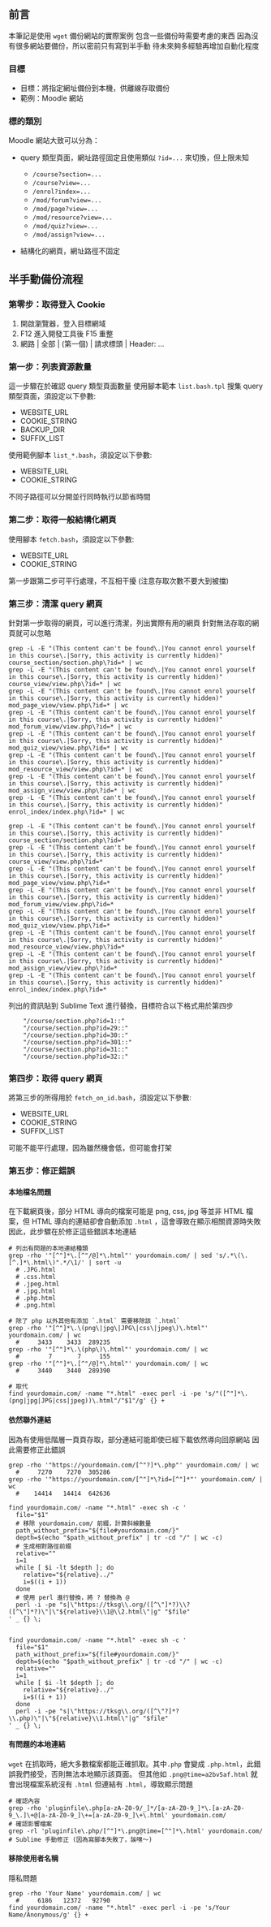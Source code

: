 ## 前言

本筆記是使用 `wget` 備份網站的實際案例
包含一些備份時需要考慮的東西
因為沒有很多網站要備份，所以密前只有寫到半手動
待未來夠多經驗再增加自動化程度

### 目標

- 目標：將指定網址備份到本機，供離線存取備份
- 範例：Moodle 網站

### 標的類別

Moodle 網站大致可以分為：

- query 類型頁面，網址路徑固定且使用類似 `?id=...` 來切換，但上限未知

  + `/course?section=...`
  + `/course?view=...`
  + `/enrol?index=...`
  + `/mod/forum?view=...`
  + `/mod/page?view=...`
  + `/mod/resource?view=...`
  + `/mod/quiz?view=...`
  + `/mod/assign?view=...`

- 結構化的網頁，網址路徑不固定

## 半手動備份流程

### 第零步：取得登入 Cookie

1. 開啟瀏覽器，登入目標網域
2. F12 進入開發工具後 F15 重整
3. 網路 | 全部 | (第一個) | 請求標頭 | Header: ...

### 第一步：列表資源數量

這一步驟在於確認 query 類型頁面數量
使用腳本範本 `list.bash.tpl` 搜集 query 類型頁面，須設定以下參數:

- WEBSITE_URL
- COOKIE_STRING
- BACKUP_DIR
- SUFFIX_LIST

使用範例腳本 `list_*.bash`，須設定以下參數:

- WEBSITE_URL
- COOKIE_STRING

不同子路徑可以分開並行同時執行以節省時間

### 第二步：取得一般結構化網頁

使用腳本 `fetch.bash`，須設定以下參數:

- WEBSITE_URL
- COOKIE_STRING

第一步跟第二步可平行處理，不互相干擾 (注意存取次數不要大到被擋)

### 第三步：清潔 query 網頁

針對第一步取得的網頁，可以進行清潔，列出實際有用的網頁
針對無法存取的網頁就可以忽略

```
grep -L -E "(This content can't be found\.|You cannot enrol yourself in this course\.|Sorry, this activity is currently hidden)" course_section/section.php\?id=* | wc
grep -L -E "(This content can't be found\.|You cannot enrol yourself in this course\.|Sorry, this activity is currently hidden)" course_view/view.php\?id=* | wc
grep -L -E "(This content can't be found\.|You cannot enrol yourself in this course\.|Sorry, this activity is currently hidden)" mod_page_view/view.php\?id=* | wc
grep -L -E "(This content can't be found\.|You cannot enrol yourself in this course\.|Sorry, this activity is currently hidden)" mod_forum_view/view.php\?id=* | wc
grep -L -E "(This content can't be found\.|You cannot enrol yourself in this course\.|Sorry, this activity is currently hidden)" mod_quiz_view/view.php\?id=* | wc
grep -L -E "(This content can't be found\.|You cannot enrol yourself in this course\.|Sorry, this activity is currently hidden)" mod_resource_view/view.php\?id=* | wc
grep -L -E "(This content can't be found\.|You cannot enrol yourself in this course\.|Sorry, this activity is currently hidden)" mod_assign_view/view.php\?id=* | wc
grep -L -E "(This content can't be found\.|You cannot enrol yourself in this course\.|Sorry, this activity is currently hidden)" enrol_index/index.php\?id=* | wc

grep -L -E "(This content can't be found\.|You cannot enrol yourself in this course\.|Sorry, this activity is currently hidden)" course_section/section.php\?id=*
grep -L -E "(This content can't be found\.|You cannot enrol yourself in this course\.|Sorry, this activity is currently hidden)" course_view/view.php\?id=*
grep -L -E "(This content can't be found\.|You cannot enrol yourself in this course\.|Sorry, this activity is currently hidden)" mod_page_view/view.php\?id=*
grep -L -E "(This content can't be found\.|You cannot enrol yourself in this course\.|Sorry, this activity is currently hidden)" mod_forum_view/view.php\?id=*
grep -L -E "(This content can't be found\.|You cannot enrol yourself in this course\.|Sorry, this activity is currently hidden)" mod_quiz_view/view.php\?id=*
grep -L -E "(This content can't be found\.|You cannot enrol yourself in this course\.|Sorry, this activity is currently hidden)" mod_resource_view/view.php\?id=*
grep -L -E "(This content can't be found\.|You cannot enrol yourself in this course\.|Sorry, this activity is currently hidden)" mod_assign_view/view.php\?id=*
grep -L -E "(This content can't be found\.|You cannot enrol yourself in this course\.|Sorry, this activity is currently hidden)" enrol_index/index.php\?id=*
```

列出的資訊貼到 Sublime Text 進行替換，目標符合以下格式用於第四步

```
    "/course/section.php?id=1::"
    "/course/section.php?id=29::"
    "/course/section.php?id=30::"
    "/course/section.php?id=301::"
    "/course/section.php?id=31::"
    "/course/section.php?id=32::"
```

### 第四步：取得 query 網頁

將第三步的所得用於 `fetch_on_id.bash`，須設定以下參數:

- WEBSITE_URL
- COOKIE_STRING
- SUFFIX_LIST

可能不能平行處理，因為雖然機會低，但可能會打架

### 第五步：修正錯誤

#### 本地檔名問題

在下載網頁後，部分 HTML 導向的檔案可能是 png, css, jpg 等並非 HTML 檔案，但 HTML 導向的連結卻會自動添加 `.html` ，這會導致在顯示相關資源時失敗
因此，此步驟在於修正這些錯誤本地連結

```
# 列出有問題的本地連結種類
grep -rho '"[^"]*\.[^"/@]*\.html"' yourdomain.com/ | sed 's/.*\(\.[^.]*\.html\)".*/\1/' | sort -u
  # .JPG.html
  # .css.html
  # .jpeg.html
  # .jpg.html
  # .php.html
  # .png.html

# 除了 php 以外其他有添加 `.html` 需要移除該 `.html`
grep -rho '"[^"]*\.\(png\|jpg\|JPG\|css\|jpeg\)\.html"' yourdomain.com/ | wc
  #     3433    3433  289235
grep -rho '"[^"]*\.\(php\)\.html"' yourdomain.com/ | wc
  #        7       7     155
grep -rho '"[^"]*\.[^"/@]*\.html"' yourdomain.com/ | wc
  #     3440    3440  289390

# 取代
find yourdomain.com/ -name "*.html" -exec perl -i -pe 's/"([^"]*\.(png|jpg|JPG|css|jpeg))\.html"/"$1"/g' {} +
```

#### 依然聯外連結

因為有使用低階層一頁頁存取，部分連結可能即使已經下載依然導向回原網站
因此需要修正此錯誤

```
grep -rho '"https://yourdomain.com/[^"?]*\.php"' yourdomain.com/ | wc
  #     7270    7270  305286
grep -rho '"https://yourdomain.com/[^"]*\?id=[^"]*"' yourdomain.com/ | wc
  #    14414   14414  642636

find yourdomain.com/ -name "*.html" -exec sh -c '
  file="$1"
  # 移除 yourdomain.com/ 前綴，計算斜線數量
  path_without_prefix="${file#yourdomain.com/}"
  depth=$(echo "$path_without_prefix" | tr -cd "/" | wc -c)
  # 生成相對路徑前綴
  relative=""
  i=1
  while [ $i -lt $depth ]; do
    relative="${relative}../"
    i=$((i + 1))
  done
  # 使用 perl 進行替換，將 ? 替換為 @
  perl -i -pe "s|\"https://tksg\\.org/([^\"]*?)\\?([^\"]*?)\"|\"${relative}\\1@\\2.html\"|g" "$file"
' _ {} \;


find yourdomain.com/ -name "*.html" -exec sh -c '
  file="$1"
  path_without_prefix="${file#yourdomain.com/}"
  depth=$(echo "$path_without_prefix" | tr -cd "/" | wc -c)
  relative=""
  i=1
  while [ $i -lt $depth ]; do
    relative="${relative}../"
    i=$((i + 1))
  done
  perl -i -pe "s|\"https://tksg\\.org/([^\"?]*?\\.php)\"|\"${relative}\\1.html\"|g" "$file"
' _ {} \;
```

#### 有問題的本地連結

`wget` 在抓取時，絕大多數檔案都能正確抓取。其中`.php` 會變成 `.php.html`，此錯誤我們接受，否則無法本地顯示該頁面。
但其他如 `.png@time=a2bv5af.html` 就會出現檔案系統沒有 `.html` 但連結有 `.html`，導致顯示問題

```
# 確認內容
grep -rho 'pluginfile\.php[a-zA-Z0-9/_]*/[a-zA-Z0-9_]*\.[a-zA-Z0-9_\.]\+@[a-zA-Z0-9_]\+=[a-zA-Z0-9_]\+\.html' yourdomain.com/
# 確認影響檔案
grep -rl 'pluginfile\.php/[^"]*\.png@time=[^"]*\.html' yourdomain.com/
# Sublime 手動修正 (因為寫腳本失敗了，誒嘿～)
```

#### 移除使用者名稱

隱私問題

```
grep -rho 'Your Name' yourdomain.com/ | wc
  #     6186   12372   92790
find yourdomain.com/ -name "*.html" -exec perl -i -pe 's/Your Name/Anonymous/g' {} +
```

